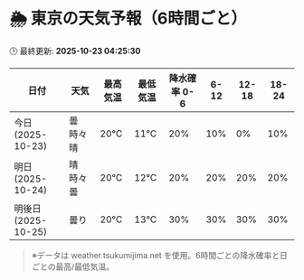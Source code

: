 # 🌦️ 東京の天気予報（6時間ごと）

🕒 最終更新: **2025-10-23 04:25:30**

| 日付 | 天気 | 最高気温 | 最低気温 | 降水確率 0-6 | 6-12 | 12-18 | 18-24 |
|------|------|----------|----------|------------|------|------|------|
| 今日 (2025-10-23) | 曇時々晴 | 20℃ | 11℃ | 20% | 10% | 0% | 10% |
| 明日 (2025-10-24) | 晴時々曇 | 20℃ | 12℃ | 20% | 20% | 20% | 20% |
| 明後日 (2025-10-25) | 曇り | 20℃ | 13℃ | 30% | 30% | 30% | 30% |

> ※データは weather.tsukumijima.net を使用。6時間ごとの降水確率と日ごとの最高/最低気温。